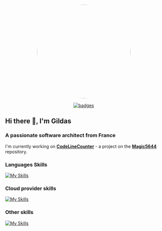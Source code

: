 
<div style="text-align: center;">

<img src="https://avatars.githubusercontent.com/u/9008942?v=4" style="width: 300px; border-radius: 50%;">

[![badges](https://badges.pufler.dev/visits/magic5656/badge-it)](https://badges.pufler.dev)

</div>

## Hi there 👋, I'm Gildas

### A passionate software architect from France

I'm currently working on [**CodeLineCounter**](https://github.com/magic5644/codelinecounter) - a project on the [**Magic5644**](https://github.com/magic5644/magic5644) repository.

### Languages Skills

[![My Skills](https://skillicons.dev/icons?i=dotnet,cs,cpp,java,go,js,angular,vue,flutter)](https://skillicons.dev)

### Cloud provider skills

[![My Skills](https://skillicons.dev/icons?i=azure,gcp)](https://skillicons.dev)

### Other skills

[![My Skills](https://skillicons.dev/icons?i=docker,kubernetes,git,github)](https://skillicons.dev)